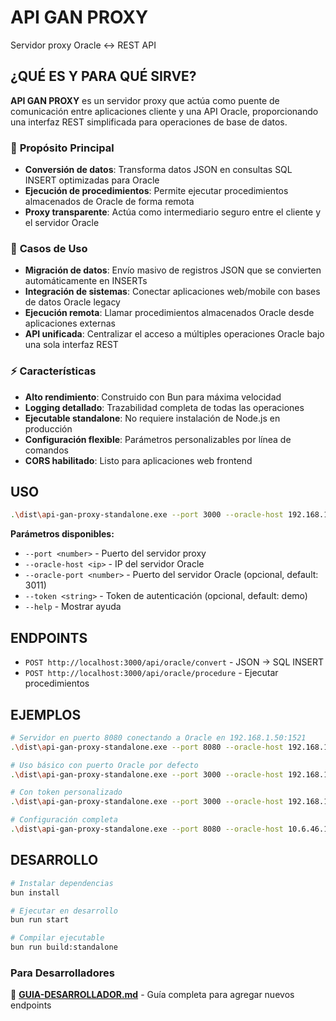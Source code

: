 # API GAN PROXY

Servidor proxy Oracle ↔ REST API

## ¿QUÉ ES Y PARA QUÉ SIRVE?

**API GAN PROXY** es un servidor proxy que actúa como puente de comunicación entre aplicaciones cliente y una API Oracle, proporcionando una interfaz REST simplificada para operaciones de base de datos.

### 🎯 **Propósito Principal**
- **Conversión de datos**: Transforma datos JSON en consultas SQL INSERT optimizadas para Oracle
- **Ejecución de procedimientos**: Permite ejecutar procedimientos almacenados de Oracle de forma remota
- **Proxy transparente**: Actúa como intermediario seguro entre el cliente y el servidor Oracle

### 🔧 **Casos de Uso**
- **Migración de datos**: Envío masivo de registros JSON que se convierten automáticamente en INSERTs
- **Integración de sistemas**: Conectar aplicaciones web/mobile con bases de datos Oracle legacy
- **Ejecución remota**: Llamar procedimientos almacenados Oracle desde aplicaciones externas
- **API unificada**: Centralizar el acceso a múltiples operaciones Oracle bajo una sola interfaz REST

### ⚡ **Características**
- **Alto rendimiento**: Construido con Bun para máxima velocidad
- **Logging detallado**: Trazabilidad completa de todas las operaciones
- **Ejecutable standalone**: No requiere instalación de Node.js en producción
- **Configuración flexible**: Parámetros personalizables por línea de comandos
- **CORS habilitado**: Listo para aplicaciones web frontend

## USO

```bash
.\dist\api-gan-proxy-standalone.exe --port 3000 --oracle-host 192.168.1.100
```

**Parámetros disponibles:**
- `--port <number>` - Puerto del servidor proxy
- `--oracle-host <ip>` - IP del servidor Oracle
- `--oracle-port <number>` - Puerto del servidor Oracle (opcional, default: 3011)
- `--token <string>` - Token de autenticación (opcional, default: demo)
- `--help` - Mostrar ayuda

## ENDPOINTS

- `POST http://localhost:3000/api/oracle/convert` - JSON → SQL INSERT
- `POST http://localhost:3000/api/oracle/procedure` - Ejecutar procedimientos

## EJEMPLOS

```bash
# Servidor en puerto 8080 conectando a Oracle en 192.168.1.50:1521
.\dist\api-gan-proxy-standalone.exe --port 8080 --oracle-host 192.168.1.50 --oracle-port 1521

# Uso básico con puerto Oracle por defecto
.\dist\api-gan-proxy-standalone.exe --port 3000 --oracle-host 192.168.1.100

# Con token personalizado
.\dist\api-gan-proxy-standalone.exe --port 3000 --oracle-host 192.168.1.100 --token mi-token-secreto

# Configuración completa
.\dist\api-gan-proxy-standalone.exe --port 8080 --oracle-host 10.6.46.114 --oracle-port 8087 --token production-key
```

## DESARROLLO

```bash
# Instalar dependencias
bun install

# Ejecutar en desarrollo
bun run start

# Compilar ejecutable
bun run build:standalone
```

### Para Desarrolladores

📘 **[GUIA-DESARROLLADOR.md](GUIA-DESARROLLADOR.md)** - Guía completa para agregar nuevos endpoints
